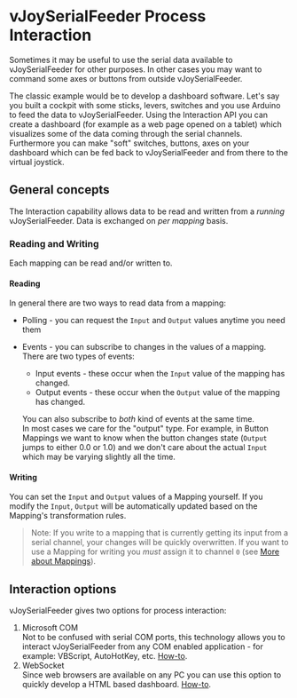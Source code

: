 # vJoySerialFeeder Process Interaction

Sometimes it may be useful to use the serial data available to vJoySerialFeeder
for other purposes. In other cases you may want to command some axes or buttons
from outside vJoySerialFeeder.

The classic example would be to develop a dashboard software. Let's say you built a cockpit
with some sticks, levers, switches and you use Arduino to feed the data to
vJoySerialFeeder. Using the Interaction API you can create a dashboard (for example as
a web page opened on a tablet) which visualizes
some of the data coming through the serial channels. Furthermore you can make
"soft" switches, buttons, axes on your dashboard which can be fed back to
vJoySerialFeeder and from there to the virtual joystick.

## General concepts

The Interaction capability allows data to be read and written from a _running_
vJoySerialFeeder. Data is exchanged on _per mapping_ basis.

### Reading and Writing
Each mapping can be read and/or written to.

#### Reading
In general there are two ways to read data from a mapping:
* Polling - you can request the `Input` and `Output` values anytime you need them
* Events - you can subscribe to changes in the values of a mapping. There are
two types of events:
   * Input events - these occur when the `Input` value of the mapping has changed.
   * Output events - these occur when the `Output` value of the mapping has changed.

   You can also subscribe to _both_ kind of events at the same time.\
   In most cases we care for the "output" type. For example, in Button Mappings
   we want to know when the button changes state (`Output` jumps to either 0.0 or 1.0)
   and we don't care about the actual `Input` which may be varying slightly all the time.


#### Writing
You can set the `Input` and `Output` values of a Mapping yourself. If you modify the `Input`, `Output`
will be automatically updated based on the Mapping's transformation rules.
> Note: If you write to a mapping that is currently getting its input from a serial
channel, your changes will be quickly overwritten. If you want to use a Mapping
for writing you _must_ assign it to channel `0` (see [More about Mappings](Mappings.md)).


## Interaction options

vJoySerialFeeder gives two options for process interaction:
1. Microsoft COM\
   Not to be confused with serial COM ports, this technology
allows you to interact vJoySerialFeeder from any COM enabled application -
for example: VBScript, AutoHotKey, etc. [How-to](COM.md).
2. WebSocket\
   Since web browsers are available on any PC you can use this
option to quickly develop a HTML based dashboard. [How-to](WebSocket.md).